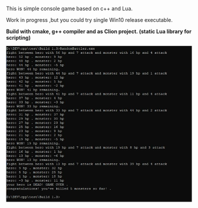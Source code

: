 This is simple console game based on c++ and Lua.

Work in progress ,but you could try single Win10 release executable.

**Build with cmake, g++ compiler and as Clion project. (static Lua library for scripting)**

![random battler](rndbtl.JPG)
